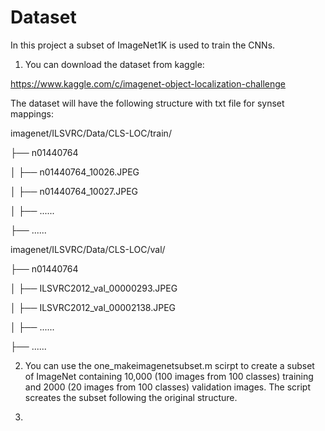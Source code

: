 # Dataset

In this project a subset of ImageNet1K is used to train the CNNs. 

1. You can download the dataset from kaggle:

https://www.kaggle.com/c/imagenet-object-localization-challenge

The dataset will have the following structure with txt file for synset mappings:

imagenet/ILSVRC/Data/CLS-LOC/train/

├── n01440764

│   ├── n01440764_10026.JPEG

│   ├── n01440764_10027.JPEG

│   ├── ......

├── ......

imagenet/ILSVRC/Data/CLS-LOC/val/

├── n01440764

│   ├── ILSVRC2012_val_00000293.JPEG

│   ├── ILSVRC2012_val_00002138.JPEG

│   ├── ......

├── ......


2. You can use the one_makeimagenetsubset.m scirpt to create a subset of ImageNet containing 10,000 (100 images from 100 classes) training and 2000 (20 images from 100 classes) validation images. The script screates the subset following the original structure.

3. 
